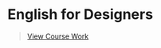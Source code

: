# English for Designers

>[View Course Work](https://adamcovamichaela.github.io/english-for-designers/)

